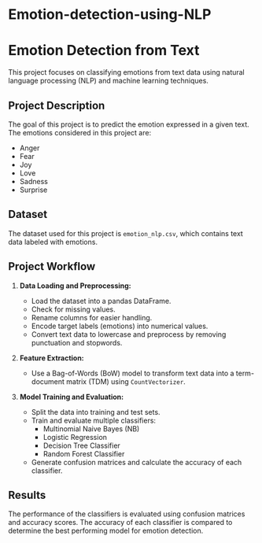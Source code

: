 # Emotion-detection-using-NLP

# Emotion Detection from Text

This project focuses on classifying emotions from text data using natural language processing (NLP) and machine learning techniques.

## Project Description

The goal of this project is to predict the emotion expressed in a given text. The emotions considered in this project are:
- Anger
- Fear
- Joy
- Love
- Sadness
- Surprise

## Dataset

The dataset used for this project is `emotion_nlp.csv`, which contains text data labeled with emotions.

## Project Workflow

1. **Data Loading and Preprocessing:**
   - Load the dataset into a pandas DataFrame.
   - Check for missing values.
   - Rename columns for easier handling.
   - Encode target labels (emotions) into numerical values.
   - Convert text data to lowercase and preprocess by removing punctuation and stopwords.

2. **Feature Extraction:**
   - Use a Bag-of-Words (BoW) model to transform text data into a term-document matrix (TDM) using `CountVectorizer`.

3. **Model Training and Evaluation:**
   - Split the data into training and test sets.
   - Train and evaluate multiple classifiers:
     - Multinomial Naive Bayes (NB)
     - Logistic Regression
     - Decision Tree Classifier
     - Random Forest Classifier
   - Generate confusion matrices and calculate the accuracy of each classifier.

## Results
The performance of the classifiers is evaluated using confusion matrices and accuracy scores. The accuracy of each classifier is compared to determine the best performing model for emotion detection.
